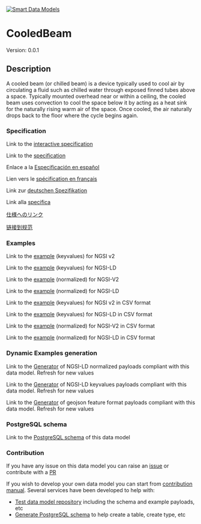 [![Smart Data Models](https://smartdatamodels.org/wp-content/uploads/2022/01/SmartDataModels_logo.png "Logo")](https://smartdatamodels.org)
# CooledBeam
Version: 0.0.1

## Description 

A cooled beam (or chilled beam) is a device typically used to cool air by circulating a fluid such as chilled water through exposed finned tubes above a space. Typically mounted overhead near or within a ceiling, the cooled beam uses convection to cool the space below it by acting as a heat sink for the naturally rising warm air of the space. Once cooled, the air naturally drops back to the floor where the cycle begins again.
### Specification

Link to the [interactive specification](https://swagger.lab.fiware.org/?url=https://smart-data-models.github.io/dataModel.S4BLDG/CooledBeam/swagger.yaml)

Link to the [specification](https://github.com/smart-data-models/dataModel.S4BLDG/blob/master/CooledBeam/doc/spec.md)

Enlace a la [Especificación en español](https://github.com/smart-data-models/dataModel.S4BLDG/blob/master/CooledBeam/doc/spec_ES.md)

Lien vers le [spécification en français](https://github.com/smart-data-models/dataModel.S4BLDG/blob/master/CooledBeam/doc/spec_FR.md)

Link zur [deutschen Spezifikation](https://github.com/smart-data-models/dataModel.S4BLDG/blob/master/CooledBeam/doc/spec_DE.md)

Link alla [specifica](https://github.com/smart-data-models/dataModel.S4BLDG/blob/master/CooledBeam/doc/spec_IT.md)

[仕様へのリンク](https://github.com/smart-data-models/dataModel.S4BLDG/blob/master/CooledBeam/doc/spec_JA.md)

[链接到规范](https://github.com/smart-data-models/dataModel.S4BLDG/blob/master/CooledBeam/doc/spec_ZH.md)
### Examples

Link to the [example](https://smart-data-models.github.io/dataModel.S4BLDG/CooledBeam/examples/example.json) (keyvalues) for NGSI v2

Link to the [example](https://smart-data-models.github.io/dataModel.S4BLDG/CooledBeam/examples/example.jsonld) (keyvalues) for NGSI-LD

Link to the [example](https://smart-data-models.github.io/dataModel.S4BLDG/CooledBeam/examples/example-normalized.json) (normalized) for NGSI-V2

Link to the [example](https://smart-data-models.github.io/dataModel.S4BLDG/CooledBeam/examples/example-normalized.jsonld) (normalized) for NGSI-LD

Link to the [example](https://github.com/smart-data-models/dataModel.S4BLDG/blob/master/CooledBeam/examples/example.json.csv) (keyvalues) for NGSI v2 in CSV format

Link to the [example](https://github.com/smart-data-models/dataModel.S4BLDG/blob/master/CooledBeam/examples/example.jsonld.csv) (keyvalues) for NGSI-LD in CSV format

Link to the [example](https://github.com/smart-data-models/dataModel.S4BLDG/blob/master/CooledBeam/examples/example-normalized.json.csv) (normalized) for NGSI-V2 in CSV format

Link to the [example](https://github.com/smart-data-models/dataModel.S4BLDG/blob/master/CooledBeam/examples/example-normalized.jsonld.csv) (normalized) for NGSI-LD in CSV format
### Dynamic Examples generation

Link to the [Generator](https://smartdatamodels.org/extra/ngsi-ld_generator.php?schemaUrl=https://raw.githubusercontent.com/smart-data-models/dataModel.S4BLDG/master/CooledBeam/schema.json&email=info@smartdatamodels.org) of NGSI-LD normalized payloads compliant with this data model. Refresh for new values

Link to the [Generator](https://smartdatamodels.org/extra/ngsi-ld_generator_keyvalues.php?schemaUrl=https://raw.githubusercontent.com/smart-data-models/dataModel.S4BLDG/master/CooledBeam/schema.json&email=info@smartdatamodels.org) of NGSI-LD keyvalues payloads compliant with this data model. Refresh for new values

Link to the [Generator](https://smartdatamodels.org/extra/geojson_features_generator.php?schemaUrl=https://raw.githubusercontent.com/smart-data-models/dataModel.S4BLDG/master/CooledBeam/schema.json&email=info@smartdatamodels.org) of geojson feature format payloads compliant with this data model. Refresh for new values
### PostgreSQL schema

Link to the [PostgreSQL schema](https://github.com/smart-data-models/dataModel.S4BLDG/blob/master/CooledBeam/schema.sql) of this data model
### Contribution

 If you have any issue on this data model you can raise an [issue](https://github.com/smart-data-models/dataModel.S4BLDG/issues)  or contribute with a [PR](https://github.com/smart-data-models/dataModel.S4BLDG/pulls)

 If you wish to develop your own data model you can start from [contribution manual](https://bit.ly/contribution_manual). Several services have been developed to help with: 
 - [Test data model repository](https://smartdatamodels.org/index.php/data-models-contribution-api/) including the schema and example payloads, etc
 - [Generate PostgreSQL schema](https://smartdatamodels.org/index.php/sql-service/) to help create a table, create type, etc